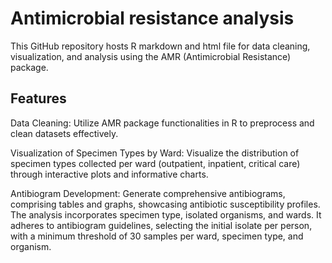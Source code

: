 # Antimicrobial resistance analysis
This GitHub repository hosts R markdown and html file for data cleaning, visualization, and analysis using the AMR (Antimicrobial Resistance) package.

## Features
Data Cleaning: Utilize AMR package functionalities in R to preprocess and clean datasets effectively.

Visualization of Specimen Types by Ward: Visualize the distribution of specimen types collected per ward (outpatient, inpatient, critical care) through interactive plots and informative charts.

Antibiogram Development: Generate comprehensive antibiograms, comprising tables and graphs, showcasing antibiotic susceptibility profiles. The analysis incorporates specimen type, isolated organisms, and wards. It adheres to antibiogram guidelines, selecting the initial isolate per person, with a minimum threshold of 30 samples per ward, specimen type, and organism.
